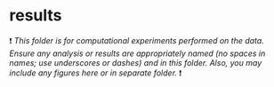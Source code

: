 # results

:exclamation: _This folder is for computational experiments performed on the data. Ensure any analysis or results are appropriately named (no spaces in names; use underscores or dashes) and in this folder. Also, you may include any figures here or in separate folder._ :exclamation: 